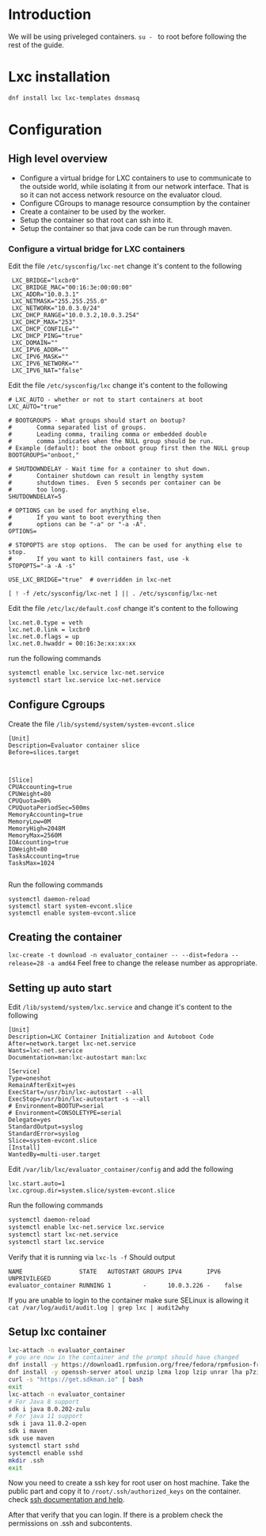 
# Introduction
We will be using priveleged containers. `su - ` to root before following the rest of the guide.

# Lxc installation
```bash
dnf install lxc lxc-templates dnsmasq
```

# Configuration

## High level overview
 - Configure a virtual bridge for LXC containers to use to communicate to the outside world, while isolating it from our network interface. That is so it can not access network resource on the evaluator cloud.
 - Configure CGroups to manage resource consumption by the container
 - Create a container to be used by the worker.
 - Setup the container so that root can ssh into it.
 - Setup the container so that java code can be run through maven.


 ### Configure a virtual bridge for LXC containers

Edit the file `/etc/sysconfig/lxc-net` change it's content to the following
```
 LXC_BRIDGE="lxcbr0"
 LXC_BRIDGE_MAC="00:16:3e:00:00:00"
 LXC_ADDR="10.0.3.1"
 LXC_NETMASK="255.255.255.0"
 LXC_NETWORK="10.0.3.0/24"
 LXC_DHCP_RANGE="10.0.3.2,10.0.3.254"
 LXC_DHCP_MAX="253"
 LXC_DHCP_CONFILE=""
 LXC_DHCP_PING="true"
 LXC_DOMAIN=""
 LXC_IPV6_ADDR=""
 LXC_IPV6_MASK=""
 LXC_IPV6_NETWORK=""
 LXC_IPV6_NAT="false"
```

Edit the file `/etc/sysconfig/lxc` change it's content to the following
```
# LXC_AUTO - whether or not to start containers at boot
LXC_AUTO="true"

# BOOTGROUPS - What groups should start on bootup?
#       Comma separated list of groups.
#       Leading comma, trailing comma or embedded double
#       comma indicates when the NULL group should be run.
# Example (default): boot the onboot group first then the NULL group
BOOTGROUPS="onboot,"

# SHUTDOWNDELAY - Wait time for a container to shut down.
#       Container shutdown can result in lengthy system
#       shutdown times.  Even 5 seconds per container can be
#       too long.
SHUTDOWNDELAY=5

# OPTIONS can be used for anything else.
#       If you want to boot everything then
#       options can be "-a" or "-a -A".
OPTIONS=

# STOPOPTS are stop options.  The can be used for anything else to stop.
#       If you want to kill containers fast, use -k
STOPOPTS="-a -A -s"

USE_LXC_BRIDGE="true"  # overridden in lxc-net

[ ! -f /etc/sysconfig/lxc-net ] || . /etc/sysconfig/lxc-net
```


Edit the file `/etc/lxc/default.conf` change it's content to the following
```
lxc.net.0.type = veth
lxc.net.0.link = lxcbr0
lxc.net.0.flags = up
lxc.net.0.hwaddr = 00:16:3e:xx:xx:xx

```

run the following commands
```bash
systemctl enable lxc.service lxc-net.service
systemctl start lxc.service lxc-net.service
```

## Configure Cgroups
Create the file `/lib/systemd/system/system-evcont.slice`
```systemd
[Unit]
Description=Evaluator container slice
Before=slices.target



[Slice]
CPUAccounting=true
CPUWeight=80
CPUQuota=80%
CPUQuotaPeriodSec=500ms
MemoryAccounting=true
MemoryLow=0M
MemoryHigh=2048M
MemoryMax=2560M
IOAccounting=true
IOWeight=80
TasksAccounting=true
TasksMax=1024


```

Run the following commands
```
systemctl daemon-reload
systemctl start system-evcont.slice
systemctl enable system-evcont.slice
```

## Creating the container
`lxc-create -t download -n evaluator_container -- --dist=fedora --release=28 -a amd64` Feel free to change the release number as appropriate.

## Setting up auto start
Edit `/lib/systemd/system/lxc.service` and change it's content to the following
```systemd
[Unit]
Description=LXC Container Initialization and Autoboot Code
After=network.target lxc-net.service
Wants=lxc-net.service
Documentation=man:lxc-autostart man:lxc

[Service]
Type=oneshot
RemainAfterExit=yes
ExecStart=/usr/bin/lxc-autostart --all
ExecStop=/usr/bin/lxc-autostart -s --all
# Environment=BOOTUP=serial
# Environment=CONSOLETYPE=serial
Delegate=yes
StandardOutput=syslog
StandardError=syslog
Slice=system-evcont.slice
[Install]
WantedBy=multi-user.target

```

Edit `/var/lib/lxc/evaluator_container/config` and add the following
```systemd
lxc.start.auto=1
lxc.cgroup.dir=system.slice/system-evcont.slice
```

Run the following commands
```bash
systemctl daemon-reload
systemctl enable lxc-net.service lxc.service
systemctl start lxc-net.service
systemctl start lxc.service
```

Verify that it is running via `lxc-ls -f`
Should output
```
NAME                STATE   AUTOSTART GROUPS IPV4       IPV6 UNPRIVILEGED
evaluator_container RUNNING 1         -      10.0.3.226 -    false
```
If you are unable to login to the container make sure SELinux is allowing it
`cat /var/log/audit/audit.log | grep lxc | audit2why`

## Setup lxc container

```bash
lxc-attach -n evaluator_container
# you are now in the container and the prompt should have changed
dnf install -y https://download1.rpmfusion.org/free/fedora/rpmfusion-free-release-$(rpm -E %fedora).noarch.rpm https://download1.rpmfusion.org/nonfree/fedora/rpmfusion-nonfree-release-$(rpm -E %fedora).noarch.rpm
dnf install -y openssh-server atool unzip lzma lzop lzip unrar lha p7zip curl zip less vim
curl -s "https://get.sdkman.io" | bash
exit
lxc-attach -n evaluator_container
# For Java 8 support
sdk i java 8.0.202-zulu
# For java 11 support
sdk i java 11.0.2-open
sdk i maven
sdk use maven
systemctl start sshd
systemctl enable sshd
mkdir .ssh
exit
```
Now you need to create a ssh key for root user on host machine. Take the public part and copy it to `/root/.ssh/authorized_keys` on the container.
check [ssh documentation and help](https://www.ssh.com/ssh/keygen/).

After that verify that you can login. If there is a problem check the permissions on .ssh and subcontents.

